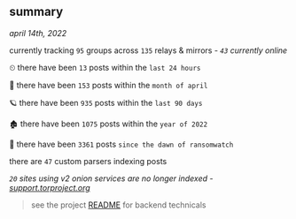 
## summary
_april 14th, 2022_

currently tracking `95` groups across `135` relays & mirrors - _`43` currently online_

⏲ there have been `13` posts within the `last 24 hours`

🦈 there have been `153` posts within the `month of april`

🪐 there have been `935` posts within the `last 90 days`

🏚 there have been `1075` posts within the `year of 2022`

🦕 there have been `3361` posts `since the dawn of ransomwatch`

there are `47` custom parsers indexing posts

_`20` sites using v2 onion services are no longer indexed - [support.torproject.org](https://support.torproject.org/onionservices/v2-deprecation/)_

> see the project [README](https://github.com/thetanz/ransomwatch#ransomwatch--) for backend technicals

